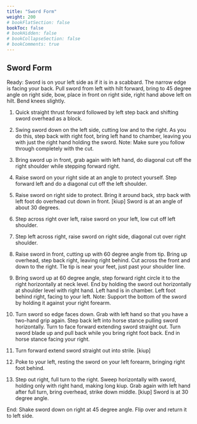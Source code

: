 ```yaml
---
title: "Sword Form"
weight: 200
# bookFlatSection: false
bookToc: false
# bookHidden: false
# bookCollapseSection: false
# bookComments: true
---
```

## Sword Form
Ready:
Sword is on your left side as if it is in a scabbard. The 
narrow edge is facing your back. Pull sword from 
left with hilt forward, bring to 45 degree angle 
on right side, bow, place in front on right side, right hand above left on hilt. Bend knees slightly.

1. Quick straight thrust forward followed by left step
back and shifting sword overhead as a block.

2. Swing sword down on the left side, cutting low and to the right.
As you do this, step back with right foot, bring left
hand to chamber, leaving you with just the right hand holding 
the sword. Note: Make sure you follow through completely with the
cut.

3. Bring sword up in front, grab again with left hand, 
do diagonal cut off the right shoulder while stepping forward right. 

4. Raise sword on your right side at an angle to protect
yourself. Step forward left and do a diagonal cut off the
left shoulder. 

5. Raise sword on right side to protect. Bring it around back, strp back with left foot
do overhead cut down in front. [kiup] Sword is at an angle of about 30 degrees.

6. Step across right over left, raise sword on your left, 
low cut off left shoulder.

7. Step left across right, raise sword on right side, 
diagonal cut over right shoulder.

8. Raise sword in front, cutting up with 60 degree angle
from tip. Bring up overhead, step back right, leaving right behind. Cut across
the front and down to the right. Tle tip is near your feet,
just past your shoulder line.

9. Bring sword up at 60 degree angle, 
step forward right
circle it to the right horizontally
at neck level. End by holding the sword out horizontally
at shoulder level with right hand. Left hand is in chamber. Left 
foot behind right, facing to your left. Note: Support 
the bottom of the sword by holding it against your 
right forearm. 

10. Turn sword so edge faces down. Grab with left hand so that you have
a two-hand grip again. Step back left into horse
stance pulling sword horizontally. Turn to face forward
extending sword straight out. Turn sword blade up and
pull back while you bring right foot back. End in 
horse stance facing your right.

11. Turn forward extend sword straight out into strile.
[kiup]

12. Poke to your left, resting the sword on your left 
forearm, bringing right foot behind.

13. Step out right, full turn to the right. Sweep 
horizontally with sword, holding only with right hand, making long kiup.
Grab again with left hand after full turn, bring overhead, strike down middle. [kiup]
Sword is at 30 degree angle.

End: Shake sword down on right at 45 degree angle. Flip
over and return it to left side.
